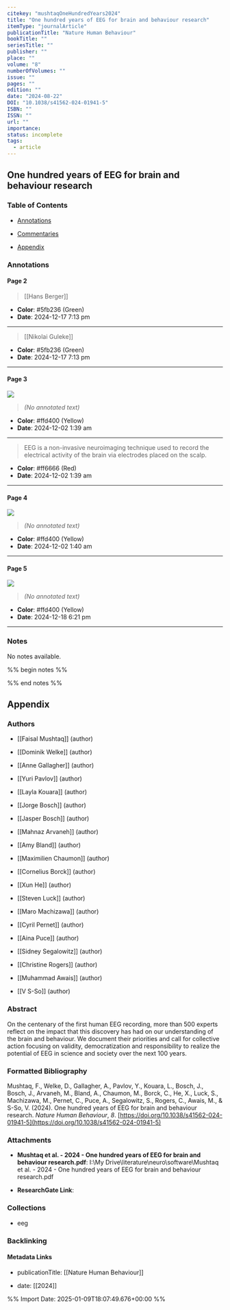 ```yaml
---
citekey: "mushtaqOneHundredYears2024"
title: "One hundred years of EEG for brain and behaviour research"
itemType: "journalArticle"
publicationTitle: "Nature Human Behaviour"
bookTitle: ""
seriesTitle: ""
publisher: ""
place: ""
volume: "8"
numberOfVolumes: ""
issue: ""
pages: ""
edition: ""
date: "2024-08-22"
DOI: "10.1038/s41562-024-01941-5"
ISBN: ""
ISSN: ""
url: ""
importance: 
status: incomplete
tags:
  - article
---
```


## One hundred years of EEG for brain and behaviour research

### Table of Contents

- [Annotations](#annotations)

+ [Commentaries](#commentaries)

- [Appendix](#appendix)

### Annotations




#### Page 2








> [[Hans Berger]]





- **Color**: #5fb236 (Green)
- **Date**: 2024-12-17 7:13 pm

---








> [[Nikolai Guleke]]





- **Color**: #5fb236 (Green)
- **Date**: 2024-12-17 7:13 pm

---



#### Page 3




![](<0 - Supplementary/images/mushtaqOneHundredYears2024.md/image-3-x29-y429.png>)



> *(No annotated text)*




- **Color**: #ffd400 (Yellow)
- **Date**: 2024-12-02 1:39 am

---







> EEG is a non-invasive neuroimaging technique used to record the electrical activity of the brain via electrodes placed on the scalp.





- **Color**: #ff6666 (Red)
- **Date**: 2024-12-02 1:39 am

---



#### Page 4




![](<0 - Supplementary/images/mushtaqOneHundredYears2024.md/image-4-x34-y218.png>)



> *(No annotated text)*




- **Color**: #ffd400 (Yellow)
- **Date**: 2024-12-02 1:40 am

---



#### Page 5




![](<0 - Supplementary/images/mushtaqOneHundredYears2024.md/image-5-x34-y385.png>)



> *(No annotated text)*




- **Color**: #ffd400 (Yellow)
- **Date**: 2024-12-18 6:21 pm

---





### Notes


No notes available.


%% begin notes %%

<!-- Write your personal notes here -->

%% end notes %%

## Appendix

### Authors


- [[Faisal Mushtaq]] (author)

- [[Dominik Welke]] (author)

- [[Anne Gallagher]] (author)

- [[Yuri Pavlov]] (author)

- [[Layla Kouara]] (author)

- [[Jorge Bosch]] (author)

- [[Jasper Bosch]] (author)

- [[Mahnaz Arvaneh]] (author)

- [[Amy Bland]] (author)

- [[Maximilien Chaumon]] (author)

- [[Cornelius Borck]] (author)

- [[Xun He]] (author)

- [[Steven Luck]] (author)

- [[Maro Machizawa]] (author)

- [[Cyril Pernet]] (author)

- [[Aina Puce]] (author)

- [[Sidney Segalowitz]] (author)

- [[Christine Rogers]] (author)

- [[Muhammad Awais]] (author)

- [[V S-So]] (author)



### Abstract

On the centenary of the first human EEG recording, more than 500 experts reflect on the impact that this discovery has had on our understanding of the brain and behaviour. We document their priorities and call for collective action focusing on validity, democratization and responsibility to realize the potential of EEG in science and society over the next 100 years.


### Formatted Bibliography

Mushtaq, F., Welke, D., Gallagher, A., Pavlov, Y., Kouara, L., Bosch, J., Bosch, J., Arvaneh, M., Bland, A., Chaumon, M., Borck, C., He, X., Luck, S., Machizawa, M., Pernet, C., Puce, A., Segalowitz, S., Rogers, C., Awais, M., & S-So, V. (2024). One hundred years of EEG for brain and behaviour research. _Nature Human Behaviour_, _8_. [https://doi.org/10.1038/s41562-024-01941-5](https://doi.org/10.1038/s41562-024-01941-5)




### Attachments


- **Mushtaq et al. - 2024 - One hundred years of EEG for brain and behaviour research.pdf**: I:\My Drive\literature\neuro\software\Mushtaq et al. - 2024 - One hundred years of EEG for brain and behaviour research.pdf

- **ResearchGate Link**: 




### Collections


- eeg





### Backlinking


#### Metadata Links


- publicationTitle: [[Nature Human Behaviour]]




- date: [[2024]]





<!-- Any additional notes or comments -->


%% Import Date: 2025-01-09T18:07:49.676+00:00 %%
